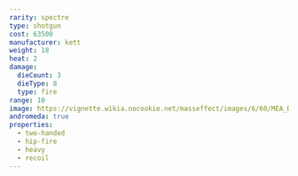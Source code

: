 ```yaml
---
rarity: spectre
type: shotgun
cost: 63500
manufacturer: kett
weight: 18
heat: 2
damage:
  dieCount: 3
  dieType: 8
  type: fire
range: 10
image: https://vignette.wikia.nocookie.net/masseffect/images/6/60/MEA_Dhan_MP.png/revision/latest?cb=20180607231027
andromeda: true
properties:
  - two-handed
  - hip-fire
  - heavy
  - recoil
---
```

